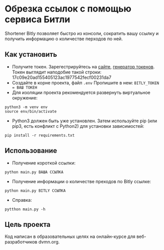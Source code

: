 # Обрезка ссылок с помощью сервиса Битли
Shortener Bitly позволяет быстро из консоли, сократить вашу ссылку и получить информацию о количестве перходов по ней.

## Как установить
- Получите токен. Зарегестрируйтесь на [сайте](https://bitly.com), [генератор токенов](https://app.bitly.com/settings/api/). Токен выглядит наподобие такой строки: 17c09e20ad155405123ac1977542fecf00231da7 
- Создайте в корне проекта, файл ```.env``` 
Пропишите в нем:
```BITLY_TOKEN = ВАШ ТОКЕН```
- Для изоляции проекта рекомендуется развернуть виртуальное окружение:
```
python3 -m venv env
source env/bin/activate
```
- Python3 должен быть уже установлен. Затем используйте pip (или pip3, есть конфликт с Python2) для установки зависимостей:
```
pip install -r requirements.txt
```

## Использование
- Получение короткой ссылки:
```
python main.py ВАША ССЫЛКА
``` 
- Получение информации о количестве преходов по Bitly ссылке:
```
python main.py BITLY ССЫЛКА
```
- Cправка:
```
pytthon main.py -h
```

## Цель проекта
Код написан в образовательных целях на онлайн-курсе для веб-разработчиков dvmn.org.

